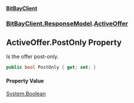#### [BitBayClient](./index.md 'index')
### [BitBayClient.ResponseModel](./BitBayClient-ResponseModel.md 'BitBayClient.ResponseModel').[ActiveOffer](./BitBayClient-ResponseModel-ActiveOffer.md 'BitBayClient.ResponseModel.ActiveOffer')
## ActiveOffer.PostOnly Property
Is the offer post-only.  
```csharp
public bool PostOnly { get; set; }
```
#### Property Value
[System.Boolean](https://docs.microsoft.com/en-us/dotnet/api/System.Boolean 'System.Boolean')  
